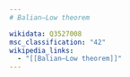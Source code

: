 ```yaml
---
# Balian–Low theorem

wikidata: Q3527008
msc_classification: "42"
wikipedia_links:
  - "[[Balian–Low theorem]]"
---
```

